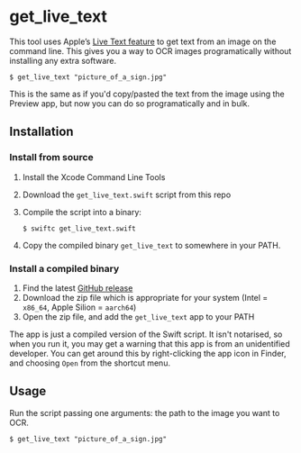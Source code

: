 # get_live_text

This tool uses Apple’s [Live Text feature](https://support.apple.com/en-gb/guide/preview/prvw625a5b2c/mac) to get text from an image on the command line.
This gives you a way to OCR images programatically without installing any extra software.

```console
$ get_live_text "picture_of_a_sign.jpg"
```

This is the same as if you'd copy/pasted the text from the image using the Preview app, but now you can do so programatically and in bulk.

## Installation

### Install from source

1.  Install the Xcode Command Line Tools
2.  Download the `get_live_text.swift` script from this repo
3.  Compile the script into a binary:

    ```console
    $ swiftc get_live_text.swift
    ```

4.  Copy the compiled binary `get_live_text` to somewhere in your PATH.

### Install a compiled binary

1.  Find the latest [GitHub release](https://github.com/alexwlchan/get_live_text/releases)
2.  Download the zip file which is appropriate for your system (Intel = `x86_64`, Apple Silion = `aarch64`)
3.  Open the zip file, and add the `get_live_text` app to your PATH

The app is just a compiled version of the Swift script.
It isn't notarised, so when you run it, you may get a warning that this app is from an unidentified developer.
You can get around this by right-clicking the app icon in Finder, and choosing `Open` from the shortcut menu.

## Usage

Run the script passing one arguments: the path to the image you want to OCR.

```console
$ get_live_text "picture_of_a_sign.jpg"
```
